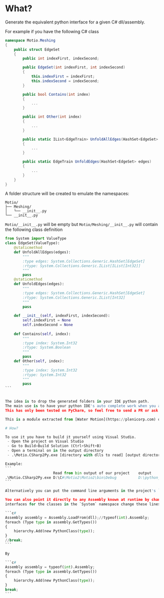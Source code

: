 ﻿# What?

Generate the equivalent python interface for a given C# dll/assembly.

For example if you have the following C# class

```c#
namespace Motio.Meshing
{
    public struct EdgeSet
    {
        public int indexFirst, indexSecond;

        public EdgeSet(int indexFirst, int indexSecond)
        {
            this.indexFirst = indexFirst;
            this.indexSecond = indexSecond;
        }

        public bool Contains(int index)
        {
            ...
        }

        public int Other(int index)
        {
            ...
        }

        public static IList<EdgeTrain> UnfoldAllEdges(HashSet<EdgeSet> edges)
        {
            ...
        }

        public static EdgeTrain UnfoldEdges(HashSet<EdgeSet> edges)
        {
            ...
        }
    }
}
```

A folder structure will be created to emulate the namespaces:
```
Motio/
├── Meshing/
│   └── __init__.py
└── __init__.py
```

`Motio/__init__.py` will be empty but `Motio/Meshing/__init__.py` will contain the following class definition

````python
from System import ValueType
class EdgeSet(ValueType):
    @staticmethod
    def UnfoldAllEdges(edges):
        """
        :type edges: System.Collections.Generic.HashSet[EdgeSet]
        :rtype: System.Collections.Generic.IList[IList[Int32]]
        """
        pass
    @staticmethod
    def UnfoldEdges(edges):
        """
        :type edges: System.Collections.Generic.HashSet[EdgeSet]
        :rtype: System.Collections.Generic.IList[Int32]
        """
        pass
    
    def __init__(self, indexFirst, indexSecond):
        self.indexFirst = None
        self.indexSecond = None
        
    def Contains(self, index):
        """
        :type index: System.Int32
        :rtype: System.Boolean
        """
        pass
    def Other(self, index):
        """
        :type index: System.Int32
        :rtype: System.Int32
        """
        pass
```


The idea is to drop the generated folders in your IDE python path.
The main use is to have your python IDE's auto complete work when you are working on the python side of an IronPython project.
This has only been tested on PyCharm, so feel free to send a PR or ask if you need a change for it to work on your IDE.

This is a module extracted from [Water Motion](https://plenicorp.com) our motion graphics software.

# How?

To use it you have to build it yourself using Visual Studio. 
 - Open the project on Visual Studio
 - Go to Build>Build Solution (Ctrl+Shift+B)
 - Open a terminal on in the output directory
 - .\Motio.CSharp2Py.exe [directory with dlls to read] [output directory] [filter regex on the dll name]

Example:
```
                      Read from bin output of our project    output          only keep dlls that contain "Motio"
.\Motio.CSharp2Py.exe D:\C#\Motio2\Motio2\bin\Debug          D:\python_ref   "Motio"
```

Alternatively you can put the command line arguments in the project's `Properties` (in Debug>Command line arguments)

You can also point it directly to any Assembly known at runtime by changing the code. For example to generate the python
interfaces for the classes in the `System` namespace change these lines

```c#
Assembly assembly = Assembly.LoadFrom(dll);//typeof(int).Assembly;
foreach (Type type in assembly.GetTypes())
{
    hierarchy.Add(new PythonClass(type));
}
//break;
```

By

```c#
Assembly assembly = typeof(int).Assembly;
foreach (Type type in assembly.GetTypes())
{
    hierarchy.Add(new PythonClass(type));
}
break;
```
